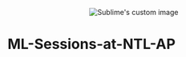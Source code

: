 <p align="center">
  <img src="https://user-images.githubusercontent.com/105512577/189515214-821bcfe7-0971-4892-9ce2-229100ff3c8e.png?raw=true" alt="Sublime's custom image"/>
</p>

# ML-Sessions-at-NTL-AP


